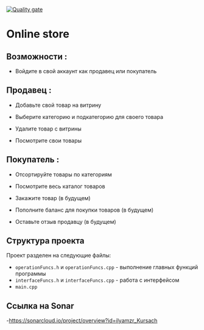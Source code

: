 [![Quality gate](https://sonarcloud.io/api/project_badges/quality_gate?project=ilyamzr_Kursach)](https://sonarcloud.io/summary/new_code?id=ilyamzr_Kursach)

# Online store


## Возможности :

- Войдите в свой аккаунт как продавец или покупатель

## Продавец :

- Добавьте свой товар на витрину

- Выберите категорию и подкатегорию для своего товара

- Удалите товар с витрины

- Посмотрите свои товары

## Покупатель :  

- Отсортируйте товары по категориям

- Посмотрите весь каталог товаров

- Закажите товар (в будущем)

- Пополните баланс для покупки товаров (в будущем)

- Оставьте отзыв продавцу (в будущем) 

## Структура проекта

Проект разделен на следующие файлы:

- `operationFuncs.h` и `operationFuncs.cpp` - выполнение главных функций программы
- `interfaceFuncs.h` и `interfaceFuncs.cpp` - работа с интерфейсом
- `main.cpp`

## Ссылка на Sonar

-https://sonarcloud.io/project/overview?id=ilyamzr_Kursach
